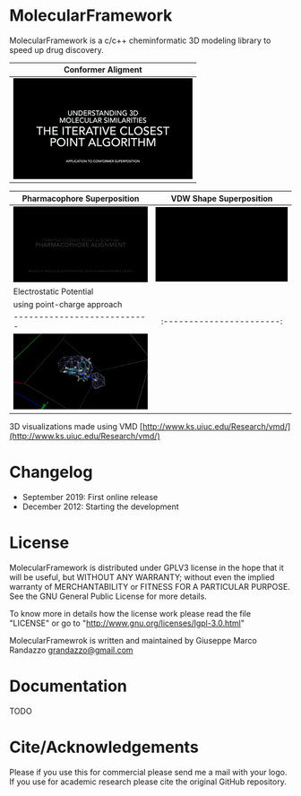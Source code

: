 # MolecularFramework

MolecularFramework is a c/c++ cheminformatic 3D modeling library to
speed up drug discovery.


| Conformer Aligment |
| ------------------ |
|![Alt Text](https://raw.githubusercontent.com/gmrandazzo/MolecularFramework/master/doc/files/ICP_Conformer_Aligment.gif)|

| Pharmacophore Superposition | VDW Shape Superposition |
| --------------------------- |:-----------------------:|
|![Alt Text](https://raw.githubusercontent.com/gmrandazzo/MolecularFramework/master/doc/files/ICP_Pharmacophore_Aligment.gif)|![Alt Text](https://raw.githubusercontent.com/gmrandazzo/MolecularFramework/master/doc/files/ICP_VDWShape_Aligmnent.gif)|
| Electrostatic Potential     |                         |
| using point-charge approach |                         |
| --------------------------- |:-----------------------:|
|![Alt Text](https://raw.githubusercontent.com/gmrandazzo/MolecularFramework/master/doc/files/EpotCalc.gif)| |


3D visualizations made using VMD
[http://www.ks.uiuc.edu/Research/vmd/](http://www.ks.uiuc.edu/Research/vmd/)


Changelog
=========

 - September 2019: First online release
 - December  2012: Starting the development

License
=======

MolecularFramework is distributed under GPLV3 license in the hope that it will be useful, but WITHOUT ANY WARRANTY; without even the implied warranty of MERCHANTABILITY or FITNESS FOR A PARTICULAR PURPOSE.  See the GNU General Public License for more details.

To know more in details how the license work please read the file "LICENSE" or
go to "http://www.gnu.org/licenses/lgpl-3.0.html"

MolecularFramewrok is written and maintained by Giuseppe Marco Randazzo <grandazzo@gmail.com>

Documentation
=============

TODO


Cite/Acknowledgements
=====================

Please if you use this for commercial please send me a mail with your logo.
If you use for academic research please cite the original GitHub repository.
